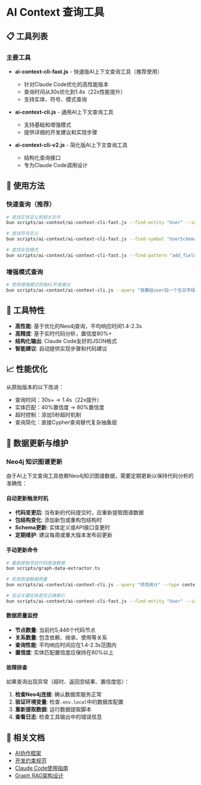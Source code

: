 # AI Context 查询工具

## 📋 工具列表

### 主要工具

- **ai-context-cli-fast.js** - 快速版AI上下文查询工具（推荐使用）
  - 针对Claude Code优化的高性能版本
  - 查询时间从30s优化到1.4s（22x性能提升）
  - 支持实体、符号、模式查询

- **ai-context-cli.js** - 通用AI上下文查询工具
  - 支持基础和增强模式
  - 提供详细的开发建议和实现步骤

- **ai-context-cli-v2.js** - 简化版AI上下文查询工具
  - 结构化查询接口
  - 专为Claude Code调用设计

## 🚀 使用方法

### 快速查询（推荐）
```bash
# 查找实体定义和相关文件
bun scripts/ai-context/ai-context-cli-fast.js --find-entity "User" --include-related

# 查找符号定义
bun scripts/ai-context/ai-context-cli-fast.js --find-symbol "UserSchema"

# 查找实现模式
bun scripts/ai-context/ai-context-cli-fast.js --find-pattern "add_field" --for-entity "User"
```

### 增强模式查询
```bash
# 使用增强模式获取AI开发建议
bun scripts/ai-context/ai-context-cli.js --query "我要给user加一个生日字段" --enhanced
```

## 🎯 工具特性

- **高性能**: 基于优化的Neo4j查询，平均响应时间1.4-2.3s
- **高精度**: 基于实时代码分析，置信度80%+
- **结构化输出**: Claude Code友好的JSON格式
- **智能建议**: 自动提供实现步骤和代码建议

## 📈 性能优化

从原始版本的以下改进：
- 查询时间：30s+ → 1.4s（22x提升）
- 实体匹配：40%置信度 → 80%置信度
- 超时控制：添加5秒超时机制
- 查询简化：直接Cypher查询替代复杂抽象层

## 🔄 数据更新与维护

### Neo4j 知识图谱更新

由于AI上下文查询工具依赖Neo4j知识图谱数据，需要定期更新以保持代码分析的准确性：

#### 自动更新触发时机
- **代码变更后**: 当有新的代码提交时，应重新提取图谱数据
- **包结构变化**: 添加新包或重构包结构时
- **Schema更新**: 实体定义或API接口变更时
- **定期维护**: 建议每周或重大版本发布前更新

#### 手动更新命令
```bash
# 重新提取项目代码图谱数据
bun scripts/graph-data-extractor.ts

# 检查图谱数据质量
bun scripts/ai-context/ai-context-cli.js --query "项目统计" --type context

# 验证关键实体是否正确索引
bun scripts/ai-context/ai-context-cli-fast.js --find-entity "User" --include-related
```

#### 数据质量监控
- **节点数量**: 当前约5,446个代码节点
- **关系数量**: 包含依赖、继承、使用等关系
- **查询性能**: 平均响应时间应在1.4-2.3s范围内
- **置信度**: 实体匹配置信度应保持在80%以上

#### 故障排查
如果查询出现异常（超时、返回空结果、置信度低）：

1. **检查Neo4j连接**: 确认数据库服务正常
2. **验证环境变量**: 检查`.env.local`中的数据库配置
3. **重新提取数据**: 运行数据提取脚本
4. **查看日志**: 检查工具输出中的错误信息

## 🔗 相关文档

- [AI协作框架](../../ai-context/00_ai_collaboration/)
- [开发约束规范](../../ai-context/01_strategy_and_architecture/workflow_and_constraints.md)
- [Claude Code使用指南](../../CLAUDE.md)
- [Graph RAG架构设计](../../packages/ai/README.md)